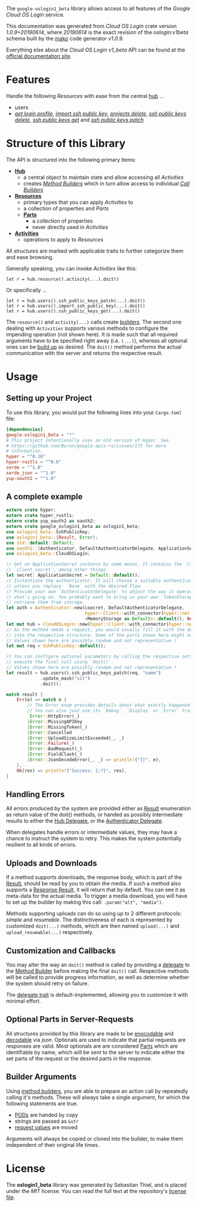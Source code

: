 <!---
DO NOT EDIT !
This file was generated automatically from 'src/mako/api/README.md.mako'
DO NOT EDIT !
-->
The `google-oslogin1_beta` library allows access to all features of the *Google Cloud OS Login* service.

This documentation was generated from *Cloud OS Login* crate version *1.0.9+20190614*, where *20190614* is the exact revision of the *oslogin:v1beta* schema built by the [mako](http://www.makotemplates.org/) code generator *v1.0.9*.

Everything else about the *Cloud OS Login* *v1_beta* API can be found at the
[official documentation site](https://cloud.google.com/compute/docs/oslogin/).
# Features

Handle the following *Resources* with ease from the central [hub](https://docs.rs/google-oslogin1_beta/1.0.9+20190614/google_oslogin1_beta/struct.CloudOSLogin.html) ... 

* users
 * [*get login profile*](https://docs.rs/google-oslogin1_beta/1.0.9+20190614/google_oslogin1_beta/struct.UserGetLoginProfileCall.html), [*import ssh public key*](https://docs.rs/google-oslogin1_beta/1.0.9+20190614/google_oslogin1_beta/struct.UserImportSshPublicKeyCall.html), [*projects delete*](https://docs.rs/google-oslogin1_beta/1.0.9+20190614/google_oslogin1_beta/struct.UserProjectDeleteCall.html), [*ssh public keys delete*](https://docs.rs/google-oslogin1_beta/1.0.9+20190614/google_oslogin1_beta/struct.UserSshPublicKeyDeleteCall.html), [*ssh public keys get*](https://docs.rs/google-oslogin1_beta/1.0.9+20190614/google_oslogin1_beta/struct.UserSshPublicKeyGetCall.html) and [*ssh public keys patch*](https://docs.rs/google-oslogin1_beta/1.0.9+20190614/google_oslogin1_beta/struct.UserSshPublicKeyPatchCall.html)




# Structure of this Library

The API is structured into the following primary items:

* **[Hub](https://docs.rs/google-oslogin1_beta/1.0.9+20190614/google_oslogin1_beta/struct.CloudOSLogin.html)**
    * a central object to maintain state and allow accessing all *Activities*
    * creates [*Method Builders*](https://docs.rs/google-oslogin1_beta/1.0.9+20190614/google_oslogin1_beta/trait.MethodsBuilder.html) which in turn
      allow access to individual [*Call Builders*](https://docs.rs/google-oslogin1_beta/1.0.9+20190614/google_oslogin1_beta/trait.CallBuilder.html)
* **[Resources](https://docs.rs/google-oslogin1_beta/1.0.9+20190614/google_oslogin1_beta/trait.Resource.html)**
    * primary types that you can apply *Activities* to
    * a collection of properties and *Parts*
    * **[Parts](https://docs.rs/google-oslogin1_beta/1.0.9+20190614/google_oslogin1_beta/trait.Part.html)**
        * a collection of properties
        * never directly used in *Activities*
* **[Activities](https://docs.rs/google-oslogin1_beta/1.0.9+20190614/google_oslogin1_beta/trait.CallBuilder.html)**
    * operations to apply to *Resources*

All *structures* are marked with applicable traits to further categorize them and ease browsing.

Generally speaking, you can invoke *Activities* like this:

```Rust,ignore
let r = hub.resource().activity(...).doit()
```

Or specifically ...

```ignore
let r = hub.users().ssh_public_keys_patch(...).doit()
let r = hub.users().import_ssh_public_key(...).doit()
let r = hub.users().ssh_public_keys_get(...).doit()
```

The `resource()` and `activity(...)` calls create [builders][builder-pattern]. The second one dealing with `Activities` 
supports various methods to configure the impending operation (not shown here). It is made such that all required arguments have to be 
specified right away (i.e. `(...)`), whereas all optional ones can be [build up][builder-pattern] as desired.
The `doit()` method performs the actual communication with the server and returns the respective result.

# Usage

## Setting up your Project

To use this library, you would put the following lines into your `Cargo.toml` file:

```toml
[dependencies]
google-oslogin1_beta = "*"
# This project intentionally uses an old version of Hyper. See
# https://github.com/Byron/google-apis-rs/issues/173 for more
# information.
hyper = "^0.10"
hyper-rustls = "^0.6"
serde = "^1.0"
serde_json = "^1.0"
yup-oauth2 = "^1.0"
```

## A complete example

```Rust
extern crate hyper;
extern crate hyper_rustls;
extern crate yup_oauth2 as oauth2;
extern crate google_oslogin1_beta as oslogin1_beta;
use oslogin1_beta::SshPublicKey;
use oslogin1_beta::{Result, Error};
use std::default::Default;
use oauth2::{Authenticator, DefaultAuthenticatorDelegate, ApplicationSecret, MemoryStorage};
use oslogin1_beta::CloudOSLogin;

// Get an ApplicationSecret instance by some means. It contains the `client_id` and 
// `client_secret`, among other things.
let secret: ApplicationSecret = Default::default();
// Instantiate the authenticator. It will choose a suitable authentication flow for you, 
// unless you replace  `None` with the desired Flow.
// Provide your own `AuthenticatorDelegate` to adjust the way it operates and get feedback about 
// what's going on. You probably want to bring in your own `TokenStorage` to persist tokens and
// retrieve them from storage.
let auth = Authenticator::new(&secret, DefaultAuthenticatorDelegate,
                              hyper::Client::with_connector(hyper::net::HttpsConnector::new(hyper_rustls::TlsClient::new())),
                              <MemoryStorage as Default>::default(), None);
let mut hub = CloudOSLogin::new(hyper::Client::with_connector(hyper::net::HttpsConnector::new(hyper_rustls::TlsClient::new())), auth);
// As the method needs a request, you would usually fill it with the desired information
// into the respective structure. Some of the parts shown here might not be applicable !
// Values shown here are possibly random and not representative !
let mut req = SshPublicKey::default();

// You can configure optional parameters by calling the respective setters at will, and
// execute the final call using `doit()`.
// Values shown here are possibly random and not representative !
let result = hub.users().ssh_public_keys_patch(req, "name")
             .update_mask("sit")
             .doit();

match result {
    Err(e) => match e {
        // The Error enum provides details about what exactly happened.
        // You can also just use its `Debug`, `Display` or `Error` traits
         Error::HttpError(_)
        |Error::MissingAPIKey
        |Error::MissingToken(_)
        |Error::Cancelled
        |Error::UploadSizeLimitExceeded(_, _)
        |Error::Failure(_)
        |Error::BadRequest(_)
        |Error::FieldClash(_)
        |Error::JsonDecodeError(_, _) => println!("{}", e),
    },
    Ok(res) => println!("Success: {:?}", res),
}

```
## Handling Errors

All errors produced by the system are provided either as [Result](https://docs.rs/google-oslogin1_beta/1.0.9+20190614/google_oslogin1_beta/enum.Result.html) enumeration as return value of 
the doit() methods, or handed as possibly intermediate results to either the 
[Hub Delegate](https://docs.rs/google-oslogin1_beta/1.0.9+20190614/google_oslogin1_beta/trait.Delegate.html), or the [Authenticator Delegate](https://docs.rs/yup-oauth2/*/yup_oauth2/trait.AuthenticatorDelegate.html).

When delegates handle errors or intermediate values, they may have a chance to instruct the system to retry. This 
makes the system potentially resilient to all kinds of errors.

## Uploads and Downloads
If a method supports downloads, the response body, which is part of the [Result](https://docs.rs/google-oslogin1_beta/1.0.9+20190614/google_oslogin1_beta/enum.Result.html), should be
read by you to obtain the media.
If such a method also supports a [Response Result](https://docs.rs/google-oslogin1_beta/1.0.9+20190614/google_oslogin1_beta/trait.ResponseResult.html), it will return that by default.
You can see it as meta-data for the actual media. To trigger a media download, you will have to set up the builder by making
this call: `.param("alt", "media")`.

Methods supporting uploads can do so using up to 2 different protocols: 
*simple* and *resumable*. The distinctiveness of each is represented by customized 
`doit(...)` methods, which are then named `upload(...)` and `upload_resumable(...)` respectively.

## Customization and Callbacks

You may alter the way an `doit()` method is called by providing a [delegate](https://docs.rs/google-oslogin1_beta/1.0.9+20190614/google_oslogin1_beta/trait.Delegate.html) to the 
[Method Builder](https://docs.rs/google-oslogin1_beta/1.0.9+20190614/google_oslogin1_beta/trait.CallBuilder.html) before making the final `doit()` call. 
Respective methods will be called to provide progress information, as well as determine whether the system should 
retry on failure.

The [delegate trait](https://docs.rs/google-oslogin1_beta/1.0.9+20190614/google_oslogin1_beta/trait.Delegate.html) is default-implemented, allowing you to customize it with minimal effort.

## Optional Parts in Server-Requests

All structures provided by this library are made to be [enocodable](https://docs.rs/google-oslogin1_beta/1.0.9+20190614/google_oslogin1_beta/trait.RequestValue.html) and 
[decodable](https://docs.rs/google-oslogin1_beta/1.0.9+20190614/google_oslogin1_beta/trait.ResponseResult.html) via *json*. Optionals are used to indicate that partial requests are responses 
are valid.
Most optionals are are considered [Parts](https://docs.rs/google-oslogin1_beta/1.0.9+20190614/google_oslogin1_beta/trait.Part.html) which are identifiable by name, which will be sent to 
the server to indicate either the set parts of the request or the desired parts in the response.

## Builder Arguments

Using [method builders](https://docs.rs/google-oslogin1_beta/1.0.9+20190614/google_oslogin1_beta/trait.CallBuilder.html), you are able to prepare an action call by repeatedly calling it's methods.
These will always take a single argument, for which the following statements are true.

* [PODs][wiki-pod] are handed by copy
* strings are passed as `&str`
* [request values](https://docs.rs/google-oslogin1_beta/1.0.9+20190614/google_oslogin1_beta/trait.RequestValue.html) are moved

Arguments will always be copied or cloned into the builder, to make them independent of their original life times.

[wiki-pod]: http://en.wikipedia.org/wiki/Plain_old_data_structure
[builder-pattern]: http://en.wikipedia.org/wiki/Builder_pattern
[google-go-api]: https://github.com/google/google-api-go-client

# License
The **oslogin1_beta** library was generated by Sebastian Thiel, and is placed 
under the *MIT* license.
You can read the full text at the repository's [license file][repo-license].

[repo-license]: https://github.com/Byron/google-apis-rsblob/master/LICENSE.md

